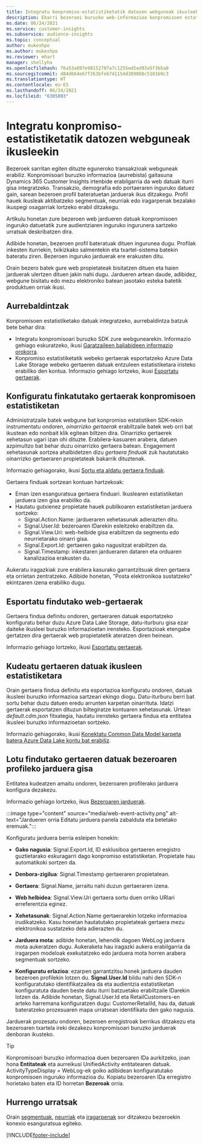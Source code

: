 ```yaml
---
title: Integratu konpromiso-estatistiketatik datozen webguneak ikusleekin
description: Ekarri bezeroei buruzko web-informazioa konpromisoen estatistiketatik ikusleen estatistiketara.
ms.date: 06/24/2021
ms.service: customer-insights
ms.subservice: audience-insights
ms.topic: conceptual
author: mukeshpo
ms.author: mukeshpo
ms.reviewer: mhart
manager: shellyha
ms.openlocfilehash: 76a53a897e90152707a7c1255ed5ed93a5f3b5a0
ms.sourcegitcommit: d84d664e67f263bfeb741154d309088c5101b9c3
ms.translationtype: HT
ms.contentlocale: eu-ES
ms.lasthandoff: 06/24/2021
ms.locfileid: "6305003"
---
```

# <a name="integrate-web-data-from-engagement-insights-with-audience-insights"></a>Integratu konpromiso-estatistiketatik datozen webguneak ikusleekin

Bezeroek sarritan egiten dituzte eguneroko transakzioak webguneak erabiliz. Konpromisoari buruzko informazioa (aurrebista) gaitasuna Dynamics 365 Customer Insights irtenbide erabilgarria da web datuak iturri gisa integratzeko. Transakzio, demografia edo portaeraren inguruko datuez gain, sarean bezeroen profil bateratuetan jarduerak ikus ditzakegu. Profil hauek ikusleak aktibatzeko segmentuak, neurriak edo iragarpenak bezalako ikuspegi osagarriak lortzeko erabil ditzakegu.

Artikulu honetan zure bezeroen web jardueren datuak konpromisoen inguruko datuetatik zure audientziaren inguruko ingurunera sartzeko urratsak deskribatzen dira.

Adibide honetan, bezeroen profil bateratuak dituen ingurunea dugu. Profilak inkesten iturriekin, txikizkako salmentekin eta txartel-sistema batekin bateratu ziren. Bezeroen inguruko jarduerak ere erakusten ditu. 

Orain bezero batek gure web propietateak bisitatzen dituen eta haien jarduerak ulertzen dituen jakin nahi dugu. Jardueren artean daude, adibidez, webgune bisitatu edo mezu elektroniko batean jasotako esteka batetik produktuen orriak ikusi.

## <a name="prerequisites"></a>Aurrebaldintzak

Konpromisoen estatistiketako datuak integratzeko, aurrebaldintza batzuk bete behar dira: 

- Integratu konpromisoari buruzko SDK zure webgunearekin. Informazio gehiago eskuratzeko, ikusi [Garatzaileen baliabideen informazio orokorra](../engagement-insights/developer-resources.md).
- Konpromiso estatistiketatik webeko gertaerak esportatzeko Azure Data Lake Storage webeko gertaeren datuak entzuleen estatistiketara iristeko erabiliko den kontua. Informazio gehiago lortzeko, ikusi [Esportatu gertaerak](../engagement-insights/export-events.md).

## <a name="configure-refined-events-in-engagement-insights"></a>Konfiguratu finkatutako gertaerak konpromisoen estatistiketan

Administratzaile batek webgune bat konpromiso estatistiken SDK-rekin instrumentatu ondoren, *oinarrizko gertaerak* erabiltzaile batek web orri bat ikustean edo nonbait klik egitean biltzen dira. Oinarrizko gertaerek xehetasun ugari izan ohi dituzte. Erabilera-kasuaren arabera, datuen azpimultzo bat behar duzu oinarrizko gertaera batean. Engagement xehetasunak sortzea ahalbidetzen dizu *gertaera finduak* zuk hautatutako oinarrizko gertaeraren propietateak bakarrik dituztenak.     

Informazio gehiagorako, ikusi [Sortu eta aldatu gertaera finduak](../engagement-insights/refined-events.md).

Gertaera finduak sortzean kontuan hartzekoak: 

- Eman izen esanguratsua gertaera finduari. Ikuslearen estatistiketan jarduera izen gisa erabiliko da.
- Hautatu gutxienez propietate hauek publikoaren estatistiketan jarduera sortzeko: 
    - Signal.Action.Name: jardueraren xehetasunak adierazten ditu.
    - Signal.User.Id: bezeroaren IDarekin esleitzeko erabiltzen da.
    - Signal.View.Uri: web-helbide gisa erabiltzen da segmentu edo neurrietarako oinarri gisa.
    - Signal.Export.Id: gertaeren gako nagusitzat erabiltzen da.
    - Signal.Timestamp: inkestaren jardueraren dataren eta orduaren kanalizazioa erakusten du.

Aukeratu iragazkiak zure erabilera kasurako garrantzitsuak diren gertaera eta orrietan zentratzeko. Adibide honetan, "Posta elektronikoa sustatzeko" ekintzaren izena erabiliko dugu.

## <a name="export-the-refined-web-events"></a>Esportatu findutako web-gertaerak 

Gertaera findua definitu ondoren, gertaeraren datuak esportatzeko konfiguratu behar duzu Azure Data Lake Storage, datu-iturburu gisa ezar daiteke ikusleei buruzko informazioetan irensteko. Esportazioak etengabe gertatzen dira gertaerak web propietatetik ateratzen diren heinean.

Informazio gehiago lortzeko, ikusi [Esportatu gertaerak](../engagement-insights/export-events.md).

## <a name="ingest-event-data-to-audience-insights"></a>Kudeatu gertaeren datuak ikusleen estatistiketara

Orain gertaera findua definitu eta esportazioa konfiguratu ondoren, datuak ikusleei buruzko informazioa sartzeari ekingo diogu. Datu-iturburu berri bat sortu behar duzu datuen eredu arrunten karpetan oinarrituta. Idatzi gertaerak esportatzen dituzun biltegiratze kontuaren xehetasunak. Urtean *default.cdm.json* fitxategia, hautatu irensteko gertaera findua eta entitatea ikusleei buruzko informazioetan sortzeko.

Informazio gehiagorako, ikusi [Konektatu Common Data Model karpeta batera Azure Data Lake kontu bat erabiliz](connect-common-data-model.md).


## <a name="relate-refined-event-data-as-an-activity-of-a-customer-profile"></a>Lotu findutako gertaeren datuak bezeroaren profileko jarduera gisa

Entitatea kudeatzen amaitu ondoren, bezeroaren profilerako jarduera konfigura dezakezu.

Informazio gehiago lortzeko, ikus [Bezeroaren jarduerak](activities.md).

:::image type="content" source="media/web-event-activity.png" alt-text="Jardueren orria Editatu jarduera panela zabalduta eta betetako eremuak.":::

Konfiguratu jarduera berria esleipen honekin: 

- **Gako nagusia**: Signal.Export.Id, ID esklusiboa gertaeren erregistro guztietarako eskuragarri dago konpromiso estatistiketan. Propietate hau automatikoki sortzen da.

- **Denbora-zigilua**: Signal.Timestamp gertaeraren propietatean.

- **Gertaera**: Signal.Name, jarraitu nahi duzun gertaeraren izena.

- **Web helbidea**: Signal.View.Uri gertaera sortu duen orriko URIari erreferentzia eginez.

- **Xehetasunak**: Signal.Action.Name gertaerarekin lotzeko informazioa irudikatzeko. Kasu honetan hautatutako propietateak gertaera mezu elektronikoa sustatzeko dela adierazten du.

- **Jarduera mota**: adibide honetan, lehendik dagoen WebLog jarduera mota aukeratzen dugu. Aukeraketa hau iragazki aukera erabilgarria da iragarpen modeloak exekutatzeko edo jarduera mota horren arabera segmentuak sortzeko.

- **Konfiguratu erlazioa**: ezarpen garrantzitsu honek jarduera dauden bezeroen profilekin lotzen du. **Signal.User.Id** bildu nahi den SDK-n konfiguratutako identifikatzailea da eta audientzia estatistiketan konfiguratuta dauden beste datu iturri batzuetako erabiltzaile IDarekin lotzen da. Adibide honetan, Signal.User.Id eta RetailCustomers-en arteko harremana konfiguratzen dugu: CustomerRetailId, hau da, datuak bateratzeko prozesuaren mapa urratsean identifikatu den gako nagusia.

Jarduerak prozesatu ondoren, bezeroen erregistroak berrikus ditzakezu eta bezeroaren txartela ireki dezakezu konpromisoari buruzko jarduerak denboran ikusteko. 

> [!TIP]
> Konpromisoari buruzko informazioa duen bezeroaren IDa aurkitzeko, joan hona **Entitateak** eta aurreikusi UnifiedActivity entitatearen datuak. ActivityTypeDisplay = WebLog-ek goiko adibidean konfiguratutako konpromisoen inguruko informazioa du. Kopiatu bezeroaren IDa erregistro horietako baten eta ID horretan **Bezeroak** orria.

## <a name="next-steps"></a>Hurrengo urratsak

Orain [segmentuak](segments.md), [neurriak](measures.md) eta [iragarpenak](predictions.md) sor ditzakezu bezeroekin konexio esanguratsua egiteko.


[!INCLUDE[footer-include](../includes/footer-banner.md)]
